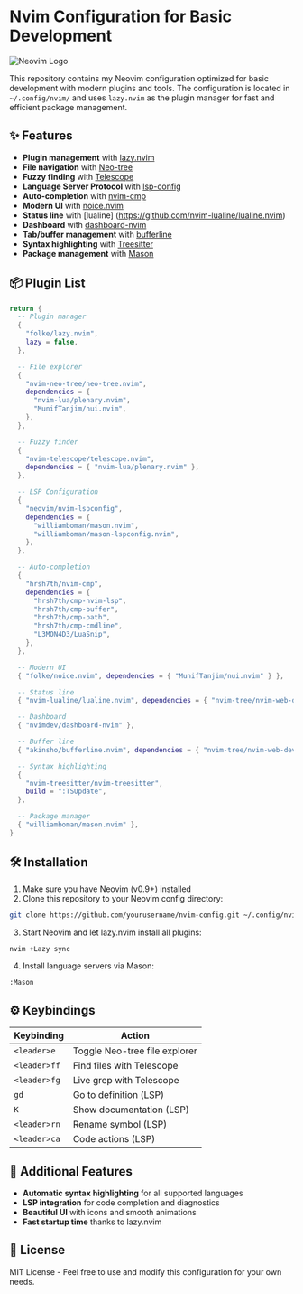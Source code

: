 # Nvim Configuration for Basic Development

![Neovim Logo](https://neovim.io/logos/neovim-mark-flat.png)

This repository contains my Neovim configuration optimized for basic development with modern plugins and tools. The configuration is located in `~/.config/nvim/` and uses `lazy.nvim` as the plugin manager for fast and efficient package management.

## ✨ Features

- **Plugin management** with [lazy.nvim](https://github.com/folke/lazy.nvim)
- **File navigation** with [Neo-tree](https://github.com/nvim-neo-tree/neo-tree.nvim)
- **Fuzzy finding** with [Telescope](https://github.com/nvim-telescope/telescope.nvim)
- **Language Server Protocol** with [lsp-config](https://github.com/neovim/nvim-lspconfig)
- **Auto-completion** with [nvim-cmp](https://github.com/hrsh7th/nvim-cmp)
- **Modern UI** with [noice.nvim](https://github.com/folke/noice.nvim)
- **Status line** with [lualine]
(https://github.com/nvim-lualine/lualine.nvim)
- **Dashboard** with [dashboard-nvim](https://github.com/nvimdev/dashboard-nvim)
- **Tab/buffer management** with [bufferline](https://github.com/akinsho/bufferline.nvim)
- **Syntax highlighting** with [Treesitter](https://github.com/nvim-treesitter/nvim-treesitter)
- **Package management** with [Mason](https://github.com/williamboman/mason.nvim)

## 📦 Plugin List

```lua
return {
  -- Plugin manager
  {
    "folke/lazy.nvim",
    lazy = false,
  },

  -- File explorer
  {
    "nvim-neo-tree/neo-tree.nvim",
    dependencies = {
      "nvim-lua/plenary.nvim",
      "MunifTanjim/nui.nvim",
    },
  },

  -- Fuzzy finder
  {
    "nvim-telescope/telescope.nvim",
    dependencies = { "nvim-lua/plenary.nvim" },
  },

  -- LSP Configuration
  {
    "neovim/nvim-lspconfig",
    dependencies = {
      "williamboman/mason.nvim",
      "williamboman/mason-lspconfig.nvim",
    },
  },

  -- Auto-completion
  {
    "hrsh7th/nvim-cmp",
    dependencies = {
      "hrsh7th/cmp-nvim-lsp",
      "hrsh7th/cmp-buffer",
      "hrsh7th/cmp-path",
      "hrsh7th/cmp-cmdline",
      "L3MON4D3/LuaSnip",
    },
  },

  -- Modern UI
  { "folke/noice.nvim", dependencies = { "MunifTanjim/nui.nvim" } },

  -- Status line
  { "nvim-lualine/lualine.nvim", dependencies = { "nvim-tree/nvim-web-devicons" } },

  -- Dashboard
  { "nvimdev/dashboard-nvim" },

  -- Buffer line
  { "akinsho/bufferline.nvim", dependencies = { "nvim-tree/nvim-web-devicons" } },

  -- Syntax highlighting
  {
    "nvim-treesitter/nvim-treesitter",
    build = ":TSUpdate",
  },

  -- Package manager
  { "williamboman/mason.nvim" },
}
```

## 🛠️ Installation

1. Make sure you have Neovim (v0.9+) installed
2. Clone this repository to your Neovim config directory:

```bash
git clone https://github.com/yourusername/nvim-config.git ~/.config/nvim
```

3. Start Neovim and let lazy.nvim install all plugins:

```bash
nvim +Lazy sync
```

4. Install language servers via Mason:

```vim
:Mason
```

## ⚙️ Keybindings

| Keybinding | Action |
|------------|--------|
| `<leader>e` | Toggle Neo-tree file explorer |
| `<leader>ff` | Find files with Telescope |
| `<leader>fg` | Live grep with Telescope |
| `gd` | Go to definition (LSP) |
| `K` | Show documentation (LSP) |
| `<leader>rn` | Rename symbol (LSP) |
| `<leader>ca` | Code actions (LSP) |

## 🌟 Additional Features

- **Automatic syntax highlighting** for all supported languages
- **LSP integration** for code completion and diagnostics
- **Beautiful UI** with icons and smooth animations
- **Fast startup time** thanks to lazy.nvim

## 📝 License

MIT License - Feel free to use and modify this configuration for your own needs.
